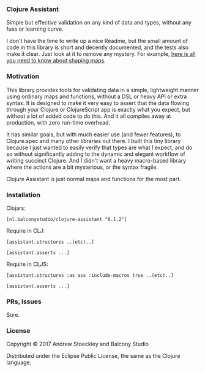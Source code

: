 ### Clojure Assistant

Simple but effective validation on any kind of data and types, without any fuss or learning curve.

I don't have the time to write up a nice Readme, but the small amount of code in this library is short and decently documented, and the tests also make it clear. Just look at it to remove any mystery. For example, [here is all you need to know about shaping maps](https://github.com/astoeckley/clojure-assistant/blob/master/src/assistant/structures.cljc#L12).

### Motivation

This library provides tools for validating data in a simple, lightweight manner using ordinary maps and functions, without a DSL or heavy API or extra syntax. It is designed to make it very easy to assert that the data flowing through your Clojure or ClojureScript app is exactly what you expect, but without a lot of added code to do this. And it all compiles away at production, with zero run-time overhead.

It has similar goals, but with much easier use (and fewer features), to Clojure.spec and many other libraries out there. I built this tiny library because I just wanted to easily verify that types are what I expect, and do so without significantly adding to the dynamic and elegant workflow of writing succinct Clojure. And I didn't want a heavy macro-based library where the actions are a bit mysterious, or the syntax fragile.

Clojure Assistant is just normal maps and functions for the most part.

### Installation

Clojars:  

```[nl.balconystudio/clojure-assistant "0.1.2"]```

Require in CLJ: 

```[assistant.structures ..(etc)..]```

```[assistant.asserts ...]```

Require in CLJS:

```[assistant.structures :as ass :include-macros true ..(etc)..]```

```[assistant.asserts ...]```

### PRs, Issues

Sure.

### License

Copyright © 2017 Andrew Stoeckley and Balcony Studio

Distributed under the Eclipse Public License, the same as the Clojure language.
